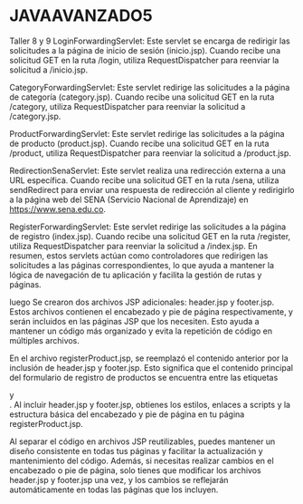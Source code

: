 # JAVAAVANZADO5
Taller 8 y 9
LoginForwardingServlet: Este servlet se encarga de redirigir las solicitudes a la página de inicio de sesión (inicio.jsp). Cuando recibe una solicitud GET en la ruta /login, utiliza RequestDispatcher para reenviar la solicitud a /inicio.jsp.

CategoryForwardingServlet: Este servlet redirige las solicitudes a la página de categoría (category.jsp). Cuando recibe una solicitud GET en la ruta /category, utiliza RequestDispatcher para reenviar la solicitud a /category.jsp.

ProductForwardingServlet: Este servlet redirige las solicitudes a la página de producto (product.jsp). Cuando recibe una solicitud GET en la ruta /product, utiliza RequestDispatcher para reenviar la solicitud a /product.jsp.

RedirectionSenaServlet: Este servlet realiza una redirección externa a una URL específica. Cuando recibe una solicitud GET en la ruta /sena, utiliza sendRedirect para enviar una respuesta de redirección al cliente y redirigirlo a la página web del SENA (Servicio Nacional de Aprendizaje) en https://www.sena.edu.co.

RegisterForwardingServlet: Este servlet redirige las solicitudes a la página de registro (index.jsp). Cuando recibe una solicitud GET en la ruta /register, utiliza RequestDispatcher para reenviar la solicitud a /index.jsp.
En resumen, estos servlets actúan como controladores que redirigen las solicitudes a las páginas correspondientes, lo que ayuda a mantener la lógica de navegación de tu aplicación y facilita la gestión de rutas y páginas.

luego Se crearon dos archivos JSP adicionales: header.jsp y footer.jsp. Estos archivos contienen el encabezado y pie de página respectivamente, y serán incluidos en las páginas JSP que los necesiten. Esto ayuda a mantener un código más organizado y evita la repetición de código en múltiples archivos.

En el archivo registerProduct.jsp, se reemplazó el contenido anterior por la inclusión de header.jsp y footer.jsp. Esto significa que el contenido principal del formulario de registro de productos se encuentra entre las etiquetas <main> y </main>. Al incluir header.jsp y footer.jsp, obtienes los estilos, enlaces a scripts y la estructura básica del encabezado y pie de página en tu página registerProduct.jsp.

Al separar el código en archivos JSP reutilizables, puedes mantener un diseño consistente en todas tus páginas y facilitar la actualización y mantenimiento del código. Además, si necesitas realizar cambios en el encabezado o pie de página, solo tienes que modificar los archivos header.jsp y footer.jsp una vez, y los cambios se reflejarán automáticamente en todas las páginas que los incluyen.
